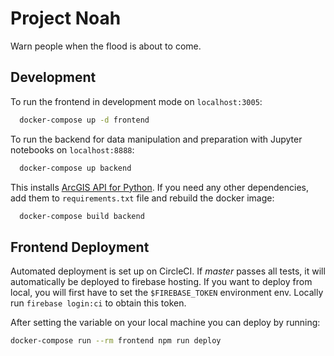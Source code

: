 # Project Noah

Warn people when the flood is about to come.

## Development

To run the frontend in development mode on `localhost:3005`:

```sh
  docker-compose up -d frontend
```

To run the backend for data manipulation and preparation with Jupyter notebooks on `localhost:8888`:

```sh
  docker-compose up backend
```

This installs [ArcGIS API for Python](https://developers.arcgis.com/python/). If you need any other dependencies, add them to `requirements.txt` file and rebuild the docker image:

```sh
  docker-compose build backend
```



## Frontend Deployment

Automated deployment is set up on CircleCI. If _master_ passes all tests, it will automatically be deployed to firebase hosting. If you want to deploy from local, you will first have to set the `$FIREBASE_TOKEN` environment env. Locally run `firebase login:ci` to obtain this token.

After setting the variable on your local machine you can deploy by running:

```sh
docker-compose run --rm frontend npm run deploy
```
